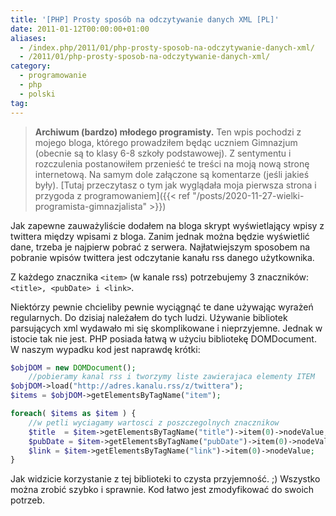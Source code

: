 ```yaml
---
title: '[PHP] Prosty sposób na odczytywanie danych XML [PL]'
date: 2011-01-12T00:00:00+01:00
aliases:
  - /index.php/2011/01/php-prosty-sposob-na-odczytywanie-danych-xml/
  - /2011/01/php-prosty-sposob-na-odczytywanie-danych-xml/
category:
  - programowanie
  - php
  - polski
tag:
---
```


> **Archiwum (bardzo) młodego programisty.** Ten wpis pochodzi z mojego bloga, którego prowadziłem będąc uczniem Gimnazjum (obecnie są to klasy 6-8 szkoły podstawowej). Z sentymentu i rozczulenia postanowiłem przenieść te treści na moją nową stronę internetową. Na samym dole załączone są komentarze (jeśli jakieś były). [Tutaj przeczytasz o tym jak wyglądała moja pierwsza strona i przygoda z programowaniem]({{< ref "/posts/2020-11-27-wielki-programista-gimnazjalista" >}})
> 

Jak zapewne zauważyliście dodałem na bloga skrypt wyświetlający wpisy z twittera między wpisami z bloga. Zanim jednak można będzie wyświetlić dane, trzeba je najpierw pobrać z serwera. Najłatwiejszym sposobem na pobranie wpisów twittera jest odczytanie kanału rss danego użytkownika.

Z każdego znacznika `<item>` (w kanale rss) potrzebujemy 3 znaczników: `<title>, <pubDate> i <link>`.

Niektórzy pewnie chcieliby pewnie wyciągnąć te dane używając wyrażeń regularnych. Do dzisiaj należałem do tych ludzi. Używanie bibliotek parsujących xml wydawało mi się skomplikowane i nieprzyjemne. Jednak w istocie tak nie jest. PHP posiada łatwą w użyciu bibliotekę DOMDocument. W naszym wypadku kod jest naprawdę krótki:

```php
$objDOM = new DOMDocument();
    //pobieramy kanal rss i tworzymy liste zawierajaca elementy ITEM
$objDOM->load("http://adres.kanalu.rss/z/twittera"); 
$items = $objDOM->getElementsByTagName("item");

foreach( $items as $item ) {        
    //w petli wyciagamy wartosci z poszczegolnych znacznikow
    $title  = $item->getElementsByTagName("title")->item(0)->nodeValue;
    $pubDate = $item->getElementsByTagName("pubDate")->item(0)->nodeValue;
    $link = $item->getElementsByTagName("link")->item(0)->nodeValue;
}
```

Jak widzicie korzystanie z tej biblioteki to czysta przyjemność. ;) Wszystko można zrobić szybko i sprawnie. Kod łatwo jest zmodyfikować do swoich potrzeb.